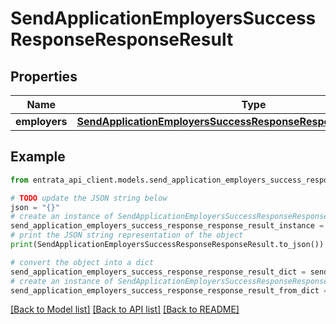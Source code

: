 # SendApplicationEmployersSuccessResponseResponseResult


## Properties

Name | Type | Description | Notes
------------ | ------------- | ------------- | -------------
**employers** | [**SendApplicationEmployersSuccessResponseResponseResultEmployers**](SendApplicationEmployersSuccessResponseResponseResultEmployers.md) |  | 

## Example

```python
from entrata_api_client.models.send_application_employers_success_response_response_result import SendApplicationEmployersSuccessResponseResponseResult

# TODO update the JSON string below
json = "{}"
# create an instance of SendApplicationEmployersSuccessResponseResponseResult from a JSON string
send_application_employers_success_response_response_result_instance = SendApplicationEmployersSuccessResponseResponseResult.from_json(json)
# print the JSON string representation of the object
print(SendApplicationEmployersSuccessResponseResponseResult.to_json())

# convert the object into a dict
send_application_employers_success_response_response_result_dict = send_application_employers_success_response_response_result_instance.to_dict()
# create an instance of SendApplicationEmployersSuccessResponseResponseResult from a dict
send_application_employers_success_response_response_result_from_dict = SendApplicationEmployersSuccessResponseResponseResult.from_dict(send_application_employers_success_response_response_result_dict)
```
[[Back to Model list]](../README.md#documentation-for-models) [[Back to API list]](../README.md#documentation-for-api-endpoints) [[Back to README]](../README.md)


